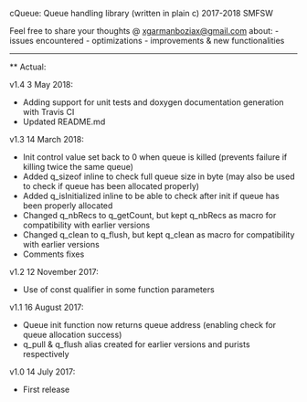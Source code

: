 cQueue: Queue handling library (written in plain c)
2017-2018 SMFSW

Feel free to share your thoughts @ xgarmanboziax@gmail.com about:
	- issues encountered
	- optimizations
	- improvements & new functionalities

------------

** Actual:

v1.4	3 May 2018:
- Adding support for unit tests and doxygen documentation generation with Travis CI
- Updated README.md

v1.3	14 March 2018:
- Init control value set back to 0 when queue is killed (prevents failure if killing twice the same queue)
- Added q_sizeof inline to check full queue size in byte (may also be used to check if queue has been allocated properly)
- Added q_isInitialized inline to be able to check after init if queue has been properly allocated
- Changed q_nbRecs to q_getCount, but kept q_nbRecs as macro for compatibility with earlier versions
- Changed q_clean to q_flush, but kept q_clean as macro for compatibility with earlier versions
- Comments fixes

v1.2	12 November 2017:
- Use of const qualifier in some function parameters

v1.1	16 August 2017:
- Queue init function now returns queue address (enabling check for queue allocation success)
- q_pull & q_flush alias created for earlier versions and purists respectively

v1.0	14 July 2017:
- First release
